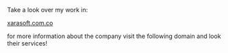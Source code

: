 Take a look over my work in: 


<a href = "xarasoft.com.co">
xarasoft.com.co
</a>

for more information about the company visit the following domain and look their services!
